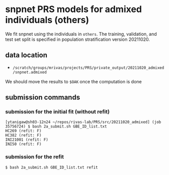 # snpnet PRS models for admixed individuals (others)

We fit snpnet using the individuals in `others`. The training, validation, and test set split is specified in population stratification version 20211020.

## data location

- `/scratch/groups/mrivas/projects/PRS/private_output/20211020_admixed/snpnet.admixed`

We should move the results to `$OAK` once the computation is done

## submission commands

### submission for the initial fit (without refit)

```
[ytanigaw@sh03-12n24 ~/repos/rivas-lab/PRS/src/20211020_admixed] (job 35756724) $ bash 2a_submit.sh GBE_ID_list.txt
HC269 (refit: F)
HC382 (refit: F)
INI21001 (refit: F)
INI50 (refit: F)
```

### submission for the refit

```
$ bash 2a_submit.sh GBE_ID_list.txt refit
```

